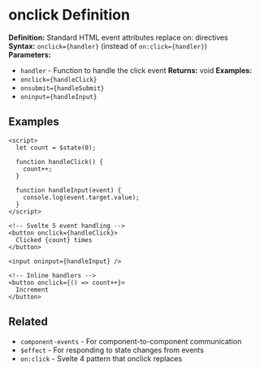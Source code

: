 # onclick Definition

**Definition:** Standard HTML event attributes replace on: directives  
**Syntax:** `onclick={handler}` (instead of `on:click={handler}`)  
**Parameters:**
- `handler` - Function to handle the click event
**Returns:** void
**Examples:**
- `onclick={handleClick}`
- `onsubmit={handleSubmit}`  
- `oninput={handleInput}`

## Examples

```svelte
<script>
  let count = $state(0);
  
  function handleClick() {
    count++;
  }
  
  function handleInput(event) {
    console.log(event.target.value);
  }
</script>

<!-- Svelte 5 event handling -->
<button onclick={handleClick}>
  Clicked {count} times
</button>

<input oninput={handleInput} />

<!-- Inline handlers -->
<button onclick={() => count++}>
  Increment
</button>
```

## Related
- `component-events` - For component-to-component communication
- `$effect` - For responding to state changes from events
- `on:click` - Svelte 4 pattern that onclick replaces
